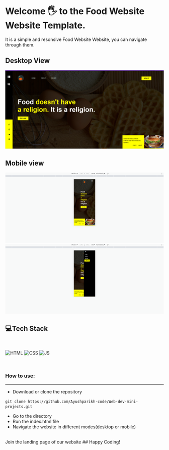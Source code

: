 # Welcome 🖐 to the Food Website Website Template.
It is a simple and resonsive Food Website Website, you can navigate through them.

## Desktop View
![Default View](images/main.png)

## Mobile view
![Mobile View](images/mobiles1.png)
![Mobile View](images/mobiles2.png)


## 💻Tech Stack
<br>

![HTML](https://img.shields.io/badge/html5%20-%23E34F26.svg?&style=for-the-badge&logo=html5&logoColor=white)
![CSS](https://img.shields.io/badge/css3%20-%231572B6.svg?&style=for-the-badge&logo=css3&logoColor=white)
![JS](https://img.shields.io/badge/javascript%20-%23323330.svg?&style=for-the-badge&logo=javascript&logoColor=%23F7DF1E)

<br>

### How to use:

---

- Download or clone the repository

```
git clone https://github.com/Ayushparikh-code/Web-dev-mini-projects.git
```

- Go to the directory
- Run the index.html file
- Navigate the website in different modes(desktop or mobile)

<br>
Join the landing page of our website
## Happy Coding!
